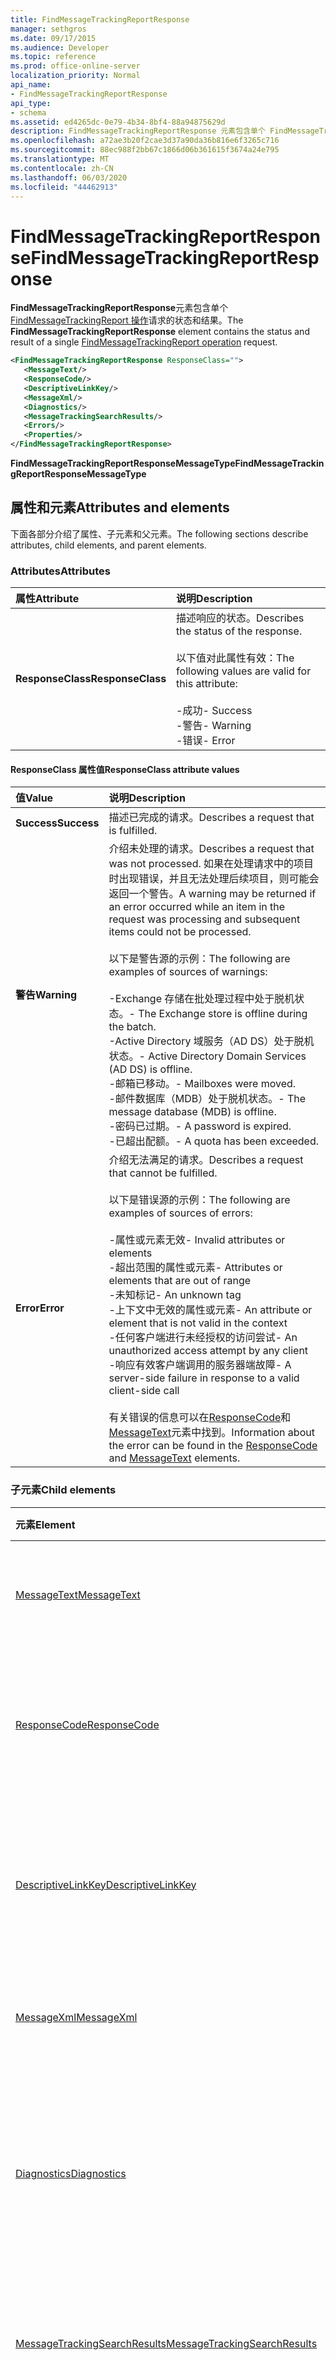 ```yaml
---
title: FindMessageTrackingReportResponse
manager: sethgros
ms.date: 09/17/2015
ms.audience: Developer
ms.topic: reference
ms.prod: office-online-server
localization_priority: Normal
api_name:
- FindMessageTrackingReportResponse
api_type:
- schema
ms.assetid: ed4265dc-0e79-4b34-8bf4-88a94875629d
description: FindMessageTrackingReportResponse 元素包含单个 FindMessageTrackingReport 操作请求的状态和结果。
ms.openlocfilehash: a72ae3b20f2cae3d37a90da36b816e6f3265c716
ms.sourcegitcommit: 88ec988f2bb67c1866d06b361615f3674a24e795
ms.translationtype: MT
ms.contentlocale: zh-CN
ms.lasthandoff: 06/03/2020
ms.locfileid: "44462913"
---
```

# <a name="findmessagetrackingreportresponse"></a><span data-ttu-id="e2dcb-103">FindMessageTrackingReportResponse</span><span class="sxs-lookup"><span data-stu-id="e2dcb-103">FindMessageTrackingReportResponse</span></span>

<span data-ttu-id="e2dcb-104">**FindMessageTrackingReportResponse**元素包含单个[FindMessageTrackingReport 操作](findmessagetrackingreport-operation.md)请求的状态和结果。</span><span class="sxs-lookup"><span data-stu-id="e2dcb-104">The **FindMessageTrackingReportResponse** element contains the status and result of a single [FindMessageTrackingReport operation](findmessagetrackingreport-operation.md) request.</span></span> 
  
```xml
<FindMessageTrackingReportResponse ResponseClass="">
   <MessageText/>
   <ResponseCode/>
   <DescriptiveLinkKey/>
   <MessageXml/>
   <Diagnostics/>
   <MessageTrackingSearchResults/>
   <Errors/>
   <Properties/>
</FindMessageTrackingReportResponse>
```

 <span data-ttu-id="e2dcb-105">**FindMessageTrackingReportResponseMessageType**</span><span class="sxs-lookup"><span data-stu-id="e2dcb-105">**FindMessageTrackingReportResponseMessageType**</span></span>
## <a name="attributes-and-elements"></a><span data-ttu-id="e2dcb-106">属性和元素</span><span class="sxs-lookup"><span data-stu-id="e2dcb-106">Attributes and elements</span></span>

<span data-ttu-id="e2dcb-107">下面各部分介绍了属性、子元素和父元素。</span><span class="sxs-lookup"><span data-stu-id="e2dcb-107">The following sections describe attributes, child elements, and parent elements.</span></span>
  
### <a name="attributes"></a><span data-ttu-id="e2dcb-108">Attributes</span><span class="sxs-lookup"><span data-stu-id="e2dcb-108">Attributes</span></span>

|<span data-ttu-id="e2dcb-109">**属性**</span><span class="sxs-lookup"><span data-stu-id="e2dcb-109">**Attribute**</span></span>|<span data-ttu-id="e2dcb-110">**说明**</span><span class="sxs-lookup"><span data-stu-id="e2dcb-110">**Description**</span></span>|
|:-----|:-----|
|<span data-ttu-id="e2dcb-111">**ResponseClass**</span><span class="sxs-lookup"><span data-stu-id="e2dcb-111">**ResponseClass**</span></span> <br/> | <span data-ttu-id="e2dcb-112">描述响应的状态。</span><span class="sxs-lookup"><span data-stu-id="e2dcb-112">Describes the status of the response.</span></span><br/><br/> <span data-ttu-id="e2dcb-113">以下值对此属性有效：</span><span class="sxs-lookup"><span data-stu-id="e2dcb-113">The following values are valid for this attribute:</span></span>  <br/><br/><span data-ttu-id="e2dcb-114">-成功</span><span class="sxs-lookup"><span data-stu-id="e2dcb-114">-  Success</span></span>  <br/><span data-ttu-id="e2dcb-115">-警告</span><span class="sxs-lookup"><span data-stu-id="e2dcb-115">-  Warning</span></span>  <br/><span data-ttu-id="e2dcb-116">-错误</span><span class="sxs-lookup"><span data-stu-id="e2dcb-116">-  Error</span></span>  <br/> |
   
#### <a name="responseclass-attribute-values"></a><span data-ttu-id="e2dcb-117">ResponseClass 属性值</span><span class="sxs-lookup"><span data-stu-id="e2dcb-117">ResponseClass attribute values</span></span>

|<span data-ttu-id="e2dcb-118">**值**</span><span class="sxs-lookup"><span data-stu-id="e2dcb-118">**Value**</span></span>|<span data-ttu-id="e2dcb-119">**说明**</span><span class="sxs-lookup"><span data-stu-id="e2dcb-119">**Description**</span></span>|
|:-----|:-----|
|<span data-ttu-id="e2dcb-120">**Success**</span><span class="sxs-lookup"><span data-stu-id="e2dcb-120">**Success**</span></span> <br/> |<span data-ttu-id="e2dcb-121">描述已完成的请求。</span><span class="sxs-lookup"><span data-stu-id="e2dcb-121">Describes a request that is fulfilled.</span></span>  <br/> |
|<span data-ttu-id="e2dcb-122">**警告**</span><span class="sxs-lookup"><span data-stu-id="e2dcb-122">**Warning**</span></span> <br/> | <span data-ttu-id="e2dcb-123">介绍未处理的请求。</span><span class="sxs-lookup"><span data-stu-id="e2dcb-123">Describes a request that was not processed.</span></span> <span data-ttu-id="e2dcb-124">如果在处理请求中的项目时出现错误，并且无法处理后续项目，则可能会返回一个警告。</span><span class="sxs-lookup"><span data-stu-id="e2dcb-124">A warning may be returned if an error occurred while an item in the request was processing and subsequent items could not be processed.</span></span> <br/><br/><span data-ttu-id="e2dcb-125">以下是警告源的示例：</span><span class="sxs-lookup"><span data-stu-id="e2dcb-125">The following are examples of sources of warnings:</span></span> <br/> <br/><span data-ttu-id="e2dcb-126">-Exchange 存储在批处理过程中处于脱机状态。</span><span class="sxs-lookup"><span data-stu-id="e2dcb-126">-  The Exchange store is offline during the batch.</span></span>  <br/><span data-ttu-id="e2dcb-127">-Active Directory 域服务（AD DS）处于脱机状态。</span><span class="sxs-lookup"><span data-stu-id="e2dcb-127">-  Active Directory Domain Services (AD DS) is offline.</span></span>  <br/><span data-ttu-id="e2dcb-128">-邮箱已移动。</span><span class="sxs-lookup"><span data-stu-id="e2dcb-128">-  Mailboxes were moved.</span></span>  <br/><span data-ttu-id="e2dcb-129">-邮件数据库（MDB）处于脱机状态。</span><span class="sxs-lookup"><span data-stu-id="e2dcb-129">-  The message database (MDB) is offline.</span></span>  <br/><span data-ttu-id="e2dcb-130">-密码已过期。</span><span class="sxs-lookup"><span data-stu-id="e2dcb-130">-  A password is expired.</span></span>  <br/><span data-ttu-id="e2dcb-131">-已超出配额。</span><span class="sxs-lookup"><span data-stu-id="e2dcb-131">-  A quota has been exceeded.</span></span>  <br/> |
|<span data-ttu-id="e2dcb-132">**Error**</span><span class="sxs-lookup"><span data-stu-id="e2dcb-132">**Error**</span></span> <br/> | <span data-ttu-id="e2dcb-133">介绍无法满足的请求。</span><span class="sxs-lookup"><span data-stu-id="e2dcb-133">Describes a request that cannot be fulfilled.</span></span> <br/><br/><span data-ttu-id="e2dcb-134">以下是错误源的示例：</span><span class="sxs-lookup"><span data-stu-id="e2dcb-134">The following are examples of sources of errors:</span></span>  <br/><br/><span data-ttu-id="e2dcb-135">-属性或元素无效</span><span class="sxs-lookup"><span data-stu-id="e2dcb-135">-  Invalid attributes or elements</span></span>  <br/><span data-ttu-id="e2dcb-136">-超出范围的属性或元素</span><span class="sxs-lookup"><span data-stu-id="e2dcb-136">-  Attributes or elements that are out of range</span></span>  <br/><span data-ttu-id="e2dcb-137">-未知标记</span><span class="sxs-lookup"><span data-stu-id="e2dcb-137">-  An unknown tag</span></span>  <br/><span data-ttu-id="e2dcb-138">-上下文中无效的属性或元素</span><span class="sxs-lookup"><span data-stu-id="e2dcb-138">-  An attribute or element that is not valid in the context</span></span>  <br/><span data-ttu-id="e2dcb-139">-任何客户端进行未经授权的访问尝试</span><span class="sxs-lookup"><span data-stu-id="e2dcb-139">-  An unauthorized access attempt by any client</span></span>  <br/><span data-ttu-id="e2dcb-140">-响应有效客户端调用的服务器端故障</span><span class="sxs-lookup"><span data-stu-id="e2dcb-140">-  A server-side failure in response to a valid client-side call</span></span>  <br/><br/>  <span data-ttu-id="e2dcb-141">有关错误的信息可以在[ResponseCode](responsecode.md)和[MessageText](messagetext.md)元素中找到。</span><span class="sxs-lookup"><span data-stu-id="e2dcb-141">Information about the error can be found in the [ResponseCode](responsecode.md) and [MessageText](messagetext.md) elements.</span></span>  <br/> |
   
### <a name="child-elements"></a><span data-ttu-id="e2dcb-142">子元素</span><span class="sxs-lookup"><span data-stu-id="e2dcb-142">Child elements</span></span>

|<span data-ttu-id="e2dcb-143">**元素**</span><span class="sxs-lookup"><span data-stu-id="e2dcb-143">**Element**</span></span>|<span data-ttu-id="e2dcb-144">**描述**</span><span class="sxs-lookup"><span data-stu-id="e2dcb-144">**Description**</span></span>|
|:-----|:-----|
|[<span data-ttu-id="e2dcb-145">MessageText</span><span class="sxs-lookup"><span data-stu-id="e2dcb-145">MessageText</span></span>](messagetext.md) <br/> |<span data-ttu-id="e2dcb-146">提供响应状态的文本说明。</span><span class="sxs-lookup"><span data-stu-id="e2dcb-146">Provides a text description of the status of the response.</span></span>  <br/> |
|[<span data-ttu-id="e2dcb-147">ResponseCode</span><span class="sxs-lookup"><span data-stu-id="e2dcb-147">ResponseCode</span></span>](responsecode.md) <br/> |<span data-ttu-id="e2dcb-148">提供用于标识请求遇到的特定错误的错误代码。</span><span class="sxs-lookup"><span data-stu-id="e2dcb-148">Provides an error code that identifies the specific error that the request encountered.</span></span>  <br/> |
|[<span data-ttu-id="e2dcb-149">DescriptiveLinkKey</span><span class="sxs-lookup"><span data-stu-id="e2dcb-149">DescriptiveLinkKey</span></span>](descriptivelinkkey.md) <br/> |<span data-ttu-id="e2dcb-150">当前未使用，并已保留以供将来使用。</span><span class="sxs-lookup"><span data-stu-id="e2dcb-150">Currently unused and reserved for future use.</span></span> <span data-ttu-id="e2dcb-151">此元素包含值0。</span><span class="sxs-lookup"><span data-stu-id="e2dcb-151">This element contains a value of 0.</span></span>  <br/> |
|[<span data-ttu-id="e2dcb-152">MessageXml</span><span class="sxs-lookup"><span data-stu-id="e2dcb-152">MessageXml</span></span>](messagexml.md) <br/> |<span data-ttu-id="e2dcb-153">提供其他错误响应信息。</span><span class="sxs-lookup"><span data-stu-id="e2dcb-153">Provides additional error response information.</span></span>  <br/> |
|[<span data-ttu-id="e2dcb-154">Diagnostics</span><span class="sxs-lookup"><span data-stu-id="e2dcb-154">Diagnostics</span></span>](diagnostics.md) <br/> |<span data-ttu-id="e2dcb-155">包含将用于生成数据中心中的跟踪功能的各种统计报告的信息。</span><span class="sxs-lookup"><span data-stu-id="e2dcb-155">Contains information that will be used to produce various statistical reports for the tracking feature in a DataCenter.</span></span>  <br/> |
|[<span data-ttu-id="e2dcb-156">MessageTrackingSearchResults</span><span class="sxs-lookup"><span data-stu-id="e2dcb-156">MessageTrackingSearchResults</span></span>](messagetrackingsearchresults.md) <br/> |<span data-ttu-id="e2dcb-157">包含与搜索要求相匹配的邮件的和数组。</span><span class="sxs-lookup"><span data-stu-id="e2dcb-157">Contains and array of messages that match the search requirements.</span></span>  <br/> |
|[<span data-ttu-id="e2dcb-158">ExecutedSearchScope</span><span class="sxs-lookup"><span data-stu-id="e2dcb-158">ExecutedSearchScope</span></span>](executedsearchscope.md) <br/> |<span data-ttu-id="e2dcb-159">包含为获取搜索结果而执行的搜索的范围。</span><span class="sxs-lookup"><span data-stu-id="e2dcb-159">Contains the scope of the search that was performed to get the search results.</span></span>  <br/> |
|[<span data-ttu-id="e2dcb-160">错误</span><span class="sxs-lookup"><span data-stu-id="e2dcb-160">Errors</span></span>](errors-ex15websvcsotherref.md) <br/> |<span data-ttu-id="e2dcb-161">包含用于存储通过 Web 服务返回的错误的属性包。</span><span class="sxs-lookup"><span data-stu-id="e2dcb-161">Contains a property bag to store errors that are returned through the Web service.</span></span>  <br/> |
|[<span data-ttu-id="e2dcb-162">Properties （ArrayOfTrackingPropertiesType）</span><span class="sxs-lookup"><span data-stu-id="e2dcb-162">Properties (ArrayOfTrackingPropertiesType)</span></span>](properties-arrayoftrackingpropertiestype.md) <br/> |<span data-ttu-id="e2dcb-163">包含一个或多个跟踪属性的列表。</span><span class="sxs-lookup"><span data-stu-id="e2dcb-163">Contains a list of one or more tracking properties.</span></span>  <br/> |
   
### <a name="parent-elements"></a><span data-ttu-id="e2dcb-164">父元素</span><span class="sxs-lookup"><span data-stu-id="e2dcb-164">Parent elements</span></span>

<span data-ttu-id="e2dcb-165">无。</span><span class="sxs-lookup"><span data-stu-id="e2dcb-165">None.</span></span>
  
## <a name="text-value"></a><span data-ttu-id="e2dcb-166">文本值</span><span class="sxs-lookup"><span data-stu-id="e2dcb-166">Text value</span></span>

<span data-ttu-id="e2dcb-167">无。</span><span class="sxs-lookup"><span data-stu-id="e2dcb-167">None.</span></span>
  
## <a name="remarks"></a><span data-ttu-id="e2dcb-168">说明</span><span class="sxs-lookup"><span data-stu-id="e2dcb-168">Remarks</span></span>

<span data-ttu-id="e2dcb-169">描述此元素的架构位于承载 Exchange Web Services 的 IIS 虚拟目录中。</span><span class="sxs-lookup"><span data-stu-id="e2dcb-169">The schema that describes this element is located in the IIS virtual directory that hosts Exchange Web Services.</span></span>
  
## <a name="element-information"></a><span data-ttu-id="e2dcb-170">元素信息</span><span class="sxs-lookup"><span data-stu-id="e2dcb-170">Element information</span></span>

|||
|:-----|:-----|
|<span data-ttu-id="e2dcb-171">命名空间</span><span class="sxs-lookup"><span data-stu-id="e2dcb-171">Namespace</span></span>  <br/> |https://schemas.microsoft.com/exchange/services/2006/messages  <br/> |
|<span data-ttu-id="e2dcb-172">架构名称</span><span class="sxs-lookup"><span data-stu-id="e2dcb-172">Schema Name</span></span>  <br/> |<span data-ttu-id="e2dcb-173">消息架构</span><span class="sxs-lookup"><span data-stu-id="e2dcb-173">Messages schema</span></span>  <br/> |
|<span data-ttu-id="e2dcb-174">验证文件</span><span class="sxs-lookup"><span data-stu-id="e2dcb-174">Validation File</span></span>  <br/> |<span data-ttu-id="e2dcb-175">Messages.xsd</span><span class="sxs-lookup"><span data-stu-id="e2dcb-175">Messages.xsd</span></span>  <br/> |
|<span data-ttu-id="e2dcb-176">可以为空</span><span class="sxs-lookup"><span data-stu-id="e2dcb-176">Can be Empty</span></span>  <br/> |<span data-ttu-id="e2dcb-177">False</span><span class="sxs-lookup"><span data-stu-id="e2dcb-177">False</span></span>  <br/> |
   
## <a name="see-also"></a><span data-ttu-id="e2dcb-178">另请参阅</span><span class="sxs-lookup"><span data-stu-id="e2dcb-178">See also</span></span>

- [<span data-ttu-id="e2dcb-179">FindMessageTrackingReport 操作</span><span class="sxs-lookup"><span data-stu-id="e2dcb-179">FindMessageTrackingReport operation</span></span>](findmessagetrackingreport-operation.md)
- [<span data-ttu-id="e2dcb-180">Exchange 中的 EWS XML 元素</span><span class="sxs-lookup"><span data-stu-id="e2dcb-180">EWS XML elements in Exchange</span></span>](ews-xml-elements-in-exchange.md)

